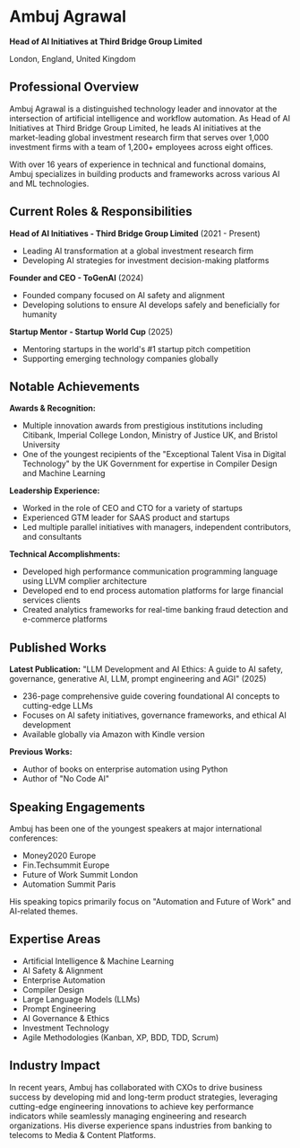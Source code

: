 # Ambuj Agrawal

**Head of AI Initiatives at Third Bridge Group Limited**

London, England, United Kingdom

## Professional Overview

Ambuj Agrawal is a distinguished technology leader and innovator at the intersection of artificial intelligence and workflow automation. As Head of AI Initiatives at Third Bridge Group Limited, he leads AI initiatives at the market-leading global investment research firm that serves over 1,000 investment firms with a team of 1,200+ employees across eight offices.

With over 16 years of experience in technical and functional domains, Ambuj specializes in building products and frameworks across various AI and ML technologies.

## Current Roles \& Responsibilities

**Head of AI Initiatives - Third Bridge Group Limited** (2021 - Present)

- Leading AI transformation at a global investment research firm
- Developing AI strategies for investment decision-making platforms

**Founder and CEO - ToGenAI** (2024)

- Founded company focused on AI safety and alignment
- Developing solutions to ensure AI develops safely and beneficially for humanity

**Startup Mentor - Startup World Cup** (2025)

- Mentoring startups in the world's \#1 startup pitch competition
- Supporting emerging technology companies globally


## Notable Achievements

**Awards \& Recognition:**

- Multiple innovation awards from prestigious institutions including Citibank, Imperial College London, Ministry of Justice UK, and Bristol University
- One of the youngest recipients of the "Exceptional Talent Visa in Digital Technology" by the UK Government for expertise in Compiler Design and Machine Learning

**Leadership Experience:**

- Worked in the role of CEO and CTO for a variety of startups
- Experienced GTM leader for SAAS product and startups 
- Led multiple parallel initiatives with managers, independent contributors, and consultants

**Technical Accomplishments:**

- Developed high performance communication programming language using LLVM complier architecture
- Developed end to end process automation platforms for large financial services clients
- Created analytics frameworks for real-time banking fraud detection and e-commerce platforms


## Published Works

**Latest Publication:**
"LLM Development and AI Ethics: A guide to AI safety, governance, generative AI, LLM, prompt engineering and AGI" (2025)

- 236-page comprehensive guide covering foundational AI concepts to cutting-edge LLMs
- Focuses on AI safety initiatives, governance frameworks, and ethical AI development
- Available globally via Amazon with Kindle version

**Previous Works:**

- Author of books on enterprise automation using Python
- Author of "No Code AI"


## Speaking Engagements

Ambuj has been one of the youngest speakers at major international conferences:

- Money2020 Europe
- Fin.Techsummit Europe
- Future of Work Summit London
- Automation Summit Paris

His speaking topics primarily focus on "Automation and Future of Work" and AI-related themes.

## Expertise Areas

- Artificial Intelligence \& Machine Learning
- AI Safety \& Alignment
- Enterprise Automation
- Compiler Design
- Large Language Models (LLMs)
- Prompt Engineering
- AI Governance \& Ethics
- Investment Technology
- Agile Methodologies (Kanban, XP, BDD, TDD, Scrum)


## Industry Impact

In recent years, Ambuj has collaborated with CXOs to drive business success by developing mid and long-term product strategies, leveraging cutting-edge engineering innovations to achieve key performance indicators while seamlessly managing engineering and research organizations. His diverse experience spans industries from banking to telecoms to Media \& Content Platforms.

